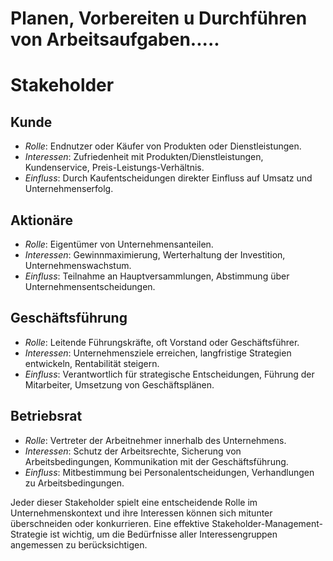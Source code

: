 # Planen, Vorbereiten u Durchführen von Arbeitsaufgaben.....

# Stakeholder

## Kunde
- *Rolle*: Endnutzer oder Käufer von Produkten oder Dienstleistungen.
- *Interessen*: Zufriedenheit mit Produkten/Dienstleistungen, Kundenservice, Preis-Leistungs-Verhältnis.
- *Einfluss*: Durch Kaufentscheidungen direkter Einfluss auf Umsatz und Unternehmenserfolg.

## Aktionäre
- *Rolle*: Eigentümer von Unternehmensanteilen.
- *Interessen*: Gewinnmaximierung, Werterhaltung der Investition, Unternehmenswachstum.
- *Einfluss*: Teilnahme an Hauptversammlungen, Abstimmung über Unternehmensentscheidungen.

## Geschäftsführung
- *Rolle*: Leitende Führungskräfte, oft Vorstand oder Geschäftsführer.
- *Interessen*: Unternehmensziele erreichen, langfristige Strategien entwickeln, Rentabilität steigern.
- *Einfluss*: Verantwortlich für strategische Entscheidungen, Führung der Mitarbeiter, Umsetzung von Geschäftsplänen.

## Betriebsrat
- *Rolle*: Vertreter der Arbeitnehmer innerhalb des Unternehmens.
- *Interessen*: Schutz der Arbeitsrechte, Sicherung von Arbeitsbedingungen, Kommunikation mit der Geschäftsführung.
- *Einfluss*: Mitbestimmung bei Personalentscheidungen, Verhandlungen zu Arbeitsbedingungen.

Jeder dieser Stakeholder spielt eine entscheidende Rolle im Unternehmenskontext und ihre Interessen können sich mitunter überschneiden oder konkurrieren. Eine effektive Stakeholder-Management-Strategie ist wichtig, um die Bedürfnisse aller Interessengruppen angemessen zu berücksichtigen.
